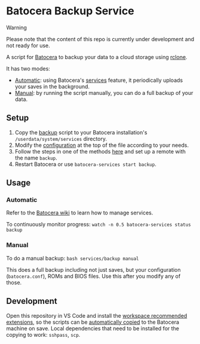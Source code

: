 # Batocera Backup Service

> [!WARNING]
> Please note that the content of this repo is currently under development and not ready for use.

A script for [Batocera](https://batocera.org/) to backup your data to a cloud storage using [rclone](https://rclone.org/).

It has two modes:

* [Automatic](#automatic): using Batocera's [services](https://wiki.batocera.org/launch_a_script#services) feature, it periodically uploads your saves in the background.
* [Manual](#manual): by running the script manually, you can do a full backup of your data. 

## Setup

1. Copy the [backup](/services/backup) script to your Batocera installation's `/userdata/system/services` directory.
2. Modify the [configuration](/services/backup#L3) at the top of the file according to your needs.
3. Follow the steps in one of the methods [here](https://rclone.org/remote_setup/) and set up a remote with the name `backup`.
4. Restart Batocera or use `batocera-services start backup`.

## Usage

### Automatic

Refer to the [Batocera wiki](https://wiki.batocera.org/launch_a_script#services) to learn how to manage services.

To continuously monitor progress: `watch -n 0.5 batocera-services status backup`

### Manual

To do a manual backup: `bash services/backup manual`

This does a full backup including not just saves, but your configuration (`batocera.conf`), ROMs and BIOS files. Use this after you modify any of those.

## Development

Open this repository in VS Code and install the [workspace recommended extensions](https://code.visualstudio.com/docs/editor/extension-marketplace#_workspace-recommended-extensions), so the scripts can be [automatically copied](/.vscode/settings.json#L6) to the Batocera machine on save. Local dependencies that need to be installed for the copying to work: `sshpass`, `scp`.

